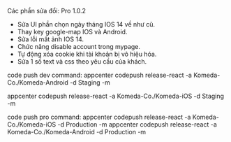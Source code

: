 Các phần sửa đổi: Pro 1.0.2

- Sửa UI phần chọn ngày tháng IOS 14 về như cũ.
- Thay key google-map IOS và Android.
- Sửa lỗi mất ảnh IOS 14.
- Chức năng disable account trong mypage.
- Tự động xóa cookie khi tài khoản bị vô hiệu hóa.
- Sửa 1 số text và css theo yêu cầu của khách.

code push dev command:
appcenter codepush release-react -a Komeda-Co./Komeda-Android -d Staging -m

appcenter codepush release-react -a Komeda-Co./Komeda-iOS -d Staging -m

code push pro command:
appcenter codepush release-react -a Komeda-Co./Komeda-iOS -d Production -m
appcenter codepush release-react -a Komeda-Co./Komeda-Android -d Production -m
